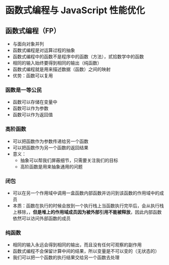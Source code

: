 # 函数式编程与 JavaScript 性能优化

## 函数式编程（FP）

+ 与面向对象并列
+ 函数式编程是对运算过程的抽象
+ 函数式编程中的函数不是程序中的函数（方法），贰拾数学中的函数
+ 相同的输入始终要得到相同的输出（纯函数）
+ 函数式编程就是用来描述数据（函数）之间的映射
+ 优势：函数可以复用

### 函数是一等公民

+ 函数可以存储在变量中
+ 函数可以作为参数
+ 函数可以作为返回值

### 高阶函数

+ 可以把函数作为参数传递给另一个函数
+ 可以把函数作为另一个函数的返回结果
+ 意义：
    - 抽象可以帮我们屏蔽细节，只需要关注我们的目标
    - 高阶函数是用来抽象通用的问题

### 闭包

+ 可以在另一个作用域中调用一盒函数内部函数并访问到该函数的作用域中的成员
+ 本质：函数在执行的时候会放到一个执行栈上当函数执行完毕后，会从执行栈上移除，，**但是堆上的作用域成员因为被外部引用不能被释放**，因此内部函数依然可以访问外部函数的成员

### 纯函数
+ 相同的输入永远会得到相同的输出，而且没有任何可观察的副作用
+ 函数式编程不会保留计算中间的结果，所以变量是不可以变的（无状态的）
+ 我们可以把一个函数的执行结果交给另一个函数去处理